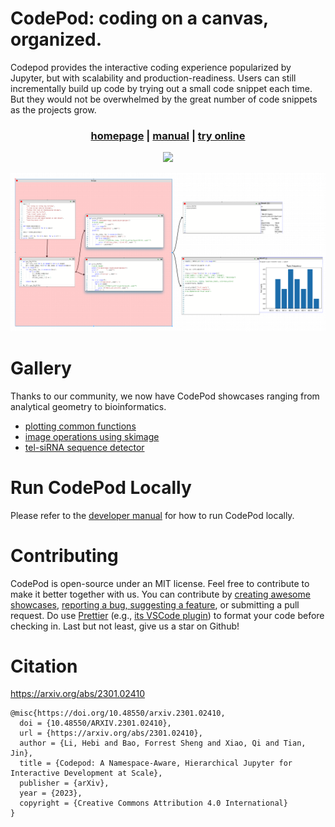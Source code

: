 # CodePod: coding on a canvas, organized.

Codepod provides the interactive coding experience popularized by Jupyter, but
with scalability and production-readiness. Users can still incrementally build
up code by trying out a small code snippet each time. But they would not be
overwhelmed by the great number of code snippets as the projects grow.

<div align="center"><h3><a href="https://codepod.io" target="_blank"> homepage</a> | 
  <a href="https://codepod.io/docs/manual/" target="_blank">manual</a> |
  <a href="https://app.codepod.io" target="_blank">try online</a>
</h3>  <a href="https://discord.gg/W4B4gQdZZS"><img src="https://dcbadge.vercel.app/api/server/W4B4gQdZZS?style=flat" /></a>
 </div>

![screenshot](./screenshot-canvas.png)

# Gallery

Thanks to our community, we now have CodePod showcases ranging from analytical geometry to bioinformatics.

- [plotting common functions](https://app.codepod.io/repo/2ncnioylo9abo3otdxjs)
- [image operations using skimage](https://user-images.githubusercontent.com/44469195/239033643-decbd7ae-29bb-44b9-af33-d4cb7c2bce46.png)
- [tel-siRNA sequence detector](https://app.codepod.io/repo/b94n7n00a9395xwhv1o8)

# Run CodePod Locally

Please refer to the [developer manual](https://codepod.io/docs/developer) for how to run CodePod locally.

# Contributing

CodePod is open-source under an MIT license. Feel free to contribute to make
it better together with us. You can contribute by [creating awesome showcases](#gallery),
[reporting a bug, suggesting a feature](https://github.com/codepod-io/codepod/issues),
or submitting a pull request.
Do use [Prettier](https://prettier.io/) (e.g., [its VSCode
plugin](https://marketplace.visualstudio.com/items?itemName=esbenp.prettier-vscode))
to format your code before checking in.
Last but not least, give us a star on Github!


# Citation

https://arxiv.org/abs/2301.02410

```
@misc{https://doi.org/10.48550/arxiv.2301.02410,
  doi = {10.48550/ARXIV.2301.02410},
  url = {https://arxiv.org/abs/2301.02410},
  author = {Li, Hebi and Bao, Forrest Sheng and Xiao, Qi and Tian, Jin},
  title = {Codepod: A Namespace-Aware, Hierarchical Jupyter for Interactive Development at Scale},
  publisher = {arXiv},
  year = {2023},
  copyright = {Creative Commons Attribution 4.0 International}
}
```
